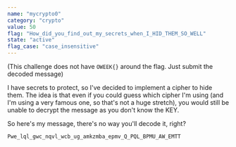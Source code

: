 ```yaml
---
name: "mycrypto0"
category: "crypto"
value: 50
flag: "How_did_you_find_out_my_secrets_when_I_HID_THEM_SO_WELL"
state: "active"
flag_case: "case_insensitive"
---
```


(This challenge does not have `OWEEK{}` around the flag. Just submit the decoded message)

I have secrets to protect, so I've decided to implement a cipher to hide them.
The idea is that even if you could guess which cipher I'm using (and I'm using a
very famous one, so that's not a huge stretch), you would still be unable to decrypt
the message as you don't know the KEY.

So here's my message, there's no way you'll decode it, right?

`Pwe_lql_gwc_nqvl_wcb_ug_amkzmba_epmv_Q_PQL_BPMU_AW_EMTT`
